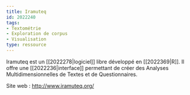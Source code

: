 ```yaml
---
title: Iramuteq
id: 2022240
tags:
- Textométrie
- Exploration de corpus
- Visualisation
type: ressource
---
```


Iramuteq est un [[2022278|logiciel]] libre développé en [[2022369|R]]. Il offre une [[2022236|interface]] permettant de créer des Analyses Multidimensionnelles de Textes et de Questionnaires.

Site web : <http://www.iramuteq.org/>

